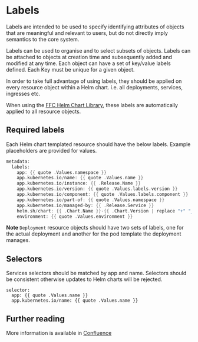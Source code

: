 # Labels
Labels are intended to be used to specify identifying attributes of objects that are meaningful and relevant to users, but do not directly imply semantics to the core system. 

Labels can be used to organise and to select subsets of objects. Labels can be attached to objects at creation time and subsequently added and modified at any time. Each object can have a set of key/value labels defined. Each Key must be unique for a given object.

In order to take full advantage of using labels, they should be applied on every resource object within a Helm chart. i.e. all deployments, services, ingresses etc.

When using the [FFC Helm Chart Library](https://github.com/DEFRA/ffc-helm-library), these labels are automatically applied to all resource objects.

## Required labels
Each Helm chart templated resource should have the below labels. Example placeholders are provided for values.

```go
metadata:
  labels:
    app: {{ quote .Values.namespace }}
    app.kubernetes.io/name: {{ quote .Values.name }}
    app.kubernetes.io/instance: {{ .Release.Name }}
    app.kubernetes.io/version: {{ quote .Values.labels.version }}
    app.kubernetes.io/component: {{ quote .Values.labels.component }}
    app.kubernetes.io/part-of: {{ quote .Values.namespace }}
    app.kubernetes.io/managed-by: {{ .Release.Service }}
    helm.sh/chart: {{ .Chart.Name }}-{{ .Chart.Version | replace "+" "_" }}
    environment: {{ quote .Values.environment }}
```

**Note** `Deployment` resource objects should have two sets of labels, one for the actual deployment and another for the pod template the deployment manages.

## Selectors
Services selectors should be matched by app and name. Selectors should be consistent otherwise updates to Helm charts will be rejected.
```
selector:
  app: {{ quote .Values.name }}
  app.kubernetes.io/name: {{ quote .Values.name }}
```

## Further reading
More information is available in [Confluence](https://eaflood.atlassian.net/wiki/spaces/FPS/pages/1618214984/Kubernetes+labels)
